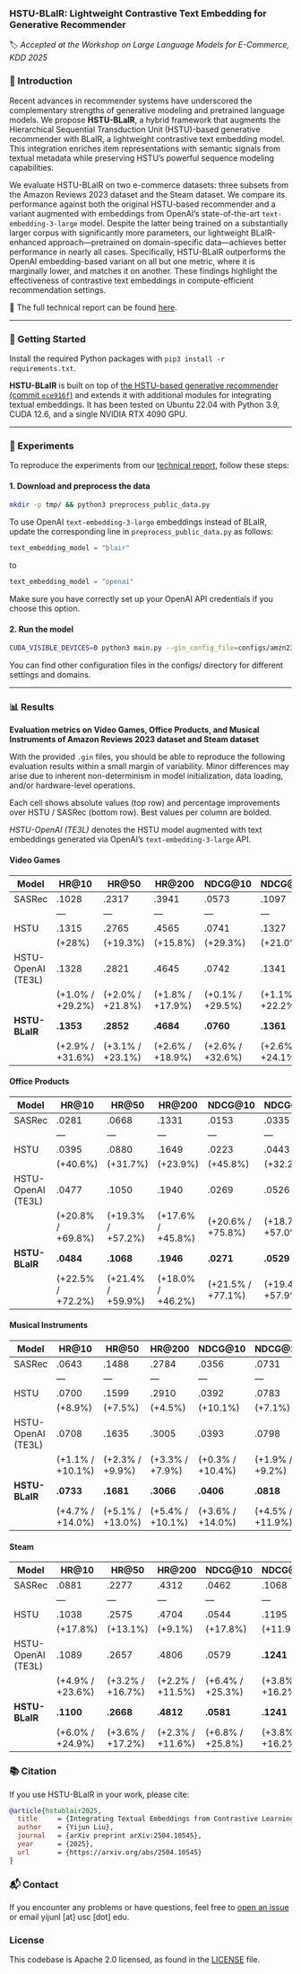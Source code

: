 ### HSTU-BLaIR: Lightweight Contrastive Text Embedding for Generative Recommender
🏷️ *Accepted at the Workshop on Large Language Models for E-Commerce, KDD 2025*

### 🌱 Introduction

Recent advances in recommender systems have underscored the complementary strengths of generative modeling and pretrained language models. We propose **HSTU-BLaIR**, a hybrid framework that augments the Hierarchical Sequential Transduction Unit (HSTU)-based generative recommender with BLaIR, a lightweight contrastive text embedding model. This integration enriches item representations with semantic signals from textual metadata while preserving HSTU’s powerful sequence modeling capabilities.

We evaluate HSTU-BLaIR on two e-commerce datasets: three subsets from the Amazon Reviews 2023 dataset and the Steam dataset. We compare its performance against both the original HSTU-based recommender and a variant augmented with embeddings from OpenAI’s state-of-the-art `text-embedding-3-large` model. Despite the latter being trained on a substantially larger corpus with significantly more parameters, our lightweight BLaIR-enhanced approach—pretrained on domain-specific data—achieves better performance in nearly all cases. Specifically, HSTU-BLaIR outperforms the OpenAI embedding-based variant on all but one metric, where it is marginally lower, and matches it on another. These findings highlight the effectiveness of contrastive text embeddings in compute-efficient recommendation settings.

📄 The full technical report can be found [here](https://kdd2025llm4ecommerce.github.io/assets/accepted/13_HSTU_BLaIR_Lightweight_Cont.pdf).

---

### 🚀 Getting Started

Install the required Python packages with ```pip3 install -r requirements.txt```.

**HSTU-BLaIR** is built on top of [the HSTU-based generative recommender (commit `ece916f`)](https://github.com/facebookresearch/generative-recommenders/tree/ece916f) and extends it with additional modules for integrating textual embeddings. It has been tested on Ubuntu 22.04 with Python 3.9, CUDA 12.6, and a single NVIDIA RTX 4090 GPU.

---

### 🧪 Experiments

To reproduce the experiments from our [technical report](https://arxiv.org/pdf/2504.10545), follow these steps:

#### 1. Download and preprocess the data

```bash
mkdir -p tmp/ && python3 preprocess_public_data.py
```

To use OpenAI `text-embedding-3-large` embeddings instead of BLaIR, update the corresponding line in `preprocess_public_data.py` as follows:

```python
text_embedding_model = "blair"
```

to

```python
text_embedding_model = "openai"
```

Make sure you have correctly set up your OpenAI API credentials if you choose this option.


#### 2. Run the model

```bash
CUDA_VISIBLE_DEVICES=0 python3 main.py --gin_config_file=configs/amzn23_game/hstu-sampled-softmax-n512-blair.gin --master_port=12345
```

You can find other configuration files in the configs/ directory for different settings and domains.

---

### 📊 Results
**Evaluation metrics on Video Games, Office Products, and Musical Instruments of Amazon Reviews 2023 dataset and Steam dataset**  

With the provided `.gin` files, you should be able to reproduce the following evaluation results within a small margin of variability. Minor differences may arise due to inherent non-determinism in model initialization, data loading, and/or hardware-level operations.

Each cell shows absolute values (top row) and percentage improvements over HSTU / SASRec (bottom row). Best values per column are bolded. 

*HSTU-OpenAI (TE3L)* denotes the HSTU model augmented with text embeddings generated via OpenAI’s `text-embedding-3-large` API. 

#### Video Games

| Model               | HR@10     | HR@50     | HR@200    | NDCG@10   | NDCG@200 | MRR      |
|---------------------|-----------|-----------|-----------|-----------|----------|----------|
| SASRec              | .1028     | .2317     | .3941     | .0573     | .1097    | .0518    |
|                     | —         | —         | —         | —         | —        | —        |
| HSTU                | .1315     | .2765     | .4565     | .0741     | .1327    | .0658    |
|                     | (+28%)    | (+19.3%)  | (+15.8%)  | (+29.3%)  | (+21.0%) | (+27.1%) |
| HSTU-OpenAI (TE3L)  | .1328     | .2821     | .4645     | .0742     | .1341    | .0658    |
|                     | (+1.0% / +29.2%) | (+2.0% / +21.8%) | (+1.8% / +17.9%) | (+0.1% / +29.5%) | (+1.1% / +22.2%) | (0.0% / +27.0%) |
| **HSTU-BLaIR**      | **.1353** | **.2852** | **.4684** | **.0760** | **.1361**| **.0674**|
|                     | (+2.9% / +31.6%) | (+3.1% / +23.1%) | (+2.6% / +18.9%) | (+2.6% / +32.6%) | (+2.6% / +24.1%) | (+2.4% / +30.1%) |

#### Office Products

| Model               | HR@10     | HR@50     | HR@200    | NDCG@10   | NDCG@200 | MRR      |
|---------------------|-----------|-----------|-----------|-----------|----------|----------|
| SASRec              | .0281     | .0668     | .1331     | .0153     | .0335    | .0143    |
|                     | —         | —         | —         | —         | —        | —        |
| HSTU                | .0395     | .0880     | .1649     | .0223     | .0443    | .0207    |
|                     | (+40.6%)  | (+31.7%)  | (+23.9%)  | (+45.8%)  | (+32.2%) | (+44.8%) |
| HSTU-OpenAI (TE3L)  | .0477     | .1050     | .1940     | .0269     | .0526    | .0247    |
|                     | (+20.8% / +69.8%) | (+19.3% / +57.2%) | (+17.6% / +45.8%) | (+20.6% / +75.8%) | (+18.7% / +57.0%) | (+19.3% / +72.7%) |
| **HSTU-BLaIR**      | **.0484** | **.1068** | **.1946** | **.0271** | **.0529**| **.0248**|
|                     | (+22.5% / +72.2%) | (+21.4% / +59.9%) | (+18.0% / +46.2%) | (+21.5% / +77.1%) | (+19.4% / +57.9%) | (+19.8% / +73.4%) |

#### Musical Instruments

| Model               | HR@10     | HR@50     | HR@200    | NDCG@10   | NDCG@200 | MRR      |
|---------------------|-----------|-----------|-----------|-----------|----------|----------|
| SASRec              | .0643     | .1488     | .2784     | .0356     | .0731    | .0326    |
|                     | —         | —         | —         | —         | —        | —        |
| HSTU                | .0700     | .1599     | .2910     | .0392     | .0783    | .0359    |
|                     | (+8.9%)   | (+7.5%)   | (+4.5%)   | (+10.1%)  | (+7.1%)  | (+10.1%) |
| HSTU-OpenAI (TE3L)  | .0708     | .1635     | .3005     | .0393     | .0798    | .0360    |
|                     | (+1.1% / +10.1%) | (+2.3% / +9.9%) | (+3.3% / +7.9%) | (+0.3% / +10.4%) | (+1.9% / +9.2%) | (+0.3% / +10.4%) |
| **HSTU-BLaIR**      | **.0733** | **.1681** | **.3066** | **.0406** | **.0818**| **.0371**|
|                     | (+4.7% / +14.0%) | (+5.1% / +13.0%) | (+5.4% / +10.1%) | (+3.6% / +14.0%) | (+4.5% / +11.9%) | (+3.3% / +13.8%) |

#### Steam

| Model               | HR@10     | HR@50     | HR@200    | NDCG@10   | NDCG@200 | MRR      |
|---------------------|-----------|-----------|-----------|-----------|----------|----------|
| SASRec              | .0881     | .2277     | .4312     | .0462     | .1068    | .0426    |
|                     | —         | —         | —         | —         | —        | —        |
| HSTU                | .1038     | .2575     | .4704     | .0544     | .1195    | .0492    |
|                     | (+17.8%)  | (+13.1%)  | (+9.1%)   | (+17.8%)  | (+11.9%) | (+15.5%) |
| HSTU-OpenAI (TE3L)  | .1089     | .2657     | .4806     | .0579     | **.1241**| **.0525**|
|                     | (+4.9% / +23.6%) | (+3.2% / +16.7%) | (+2.2% / +11.5%) | (+6.4% / +25.3%) | (+3.8% / +16.2%) | (+6.7% / +23.2%) |
| **HSTU-BLaIR**      | **.1100** | **.2668** | **.4812** | **.0581** | **.1241**| .0523    |
|                     | (+6.0% / +24.9%) | (+3.6% / +17.2%) | (+2.3% / +11.6%) | (+6.8% / +25.8%) | (+3.8% / +16.2%) | (+6.3% / +22.8%) |

### 📚 Citation

If you use HSTU-BLaIR in your work, please cite:

```bibtex
@article{hstublair2025,
  title     = {Integrating Textual Embeddings from Contrastive Learning with Generative Recommender for Enhanced Personalization},
  author    = {Yijun Liu},
  journal   = {arXiv preprint arXiv:2504.10545},
  year      = {2025},
  url       = {https://arxiv.org/abs/2504.10545}
}
```

### 📬 Contact

If you encounter any problems or have questions, feel free to [open an issue](https://github.com/snapfinger/HSTU-BLaIR/issues) or email yijunl [at] usc [dot] edu.

### License
This codebase is Apache 2.0 licensed, as found in the [LICENSE](LICENSE) file.
